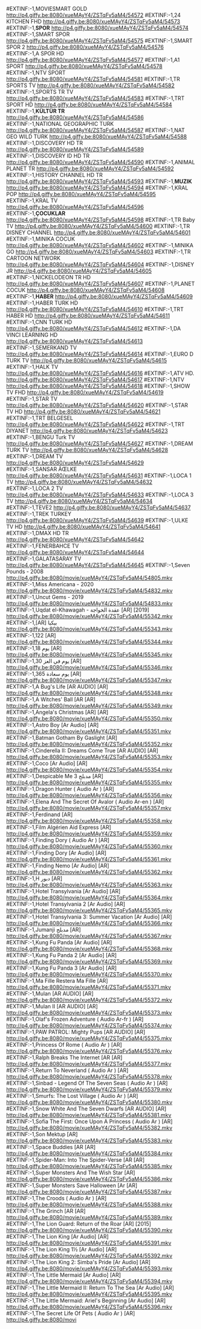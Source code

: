 #EXTINF:-1,MOVIESMART GOLD
http://p4.giffy.be:8080/xueMAyY4/ZSTqFv5aM4/54572
#EXTINF:-1,24 KITCHEN FHD
http://p4.giffy.be:8080/xueMAyY4/ZSTqFv5aM4/54573
#EXTINF:-1,__SPOR__
http://p4.giffy.be:8080/xueMAyY4/ZSTqFv5aM4/54574
#EXTINF:-1,SMART SPOR
http://p4.giffy.be:8080/xueMAyY4/ZSTqFv5aM4/54575
#EXTINF:-1,SMART SPOR 2
http://p4.giffy.be:8080/xueMAyY4/ZSTqFv5aM4/54576
#EXTINF:-1,A SPOR HD
http://p4.giffy.be:8080/xueMAyY4/ZSTqFv5aM4/54577
#EXTINF:-1,A1 SPORT
http://p4.giffy.be:8080/xueMAyY4/ZSTqFv5aM4/54578
#EXTINF:-1,NTV SPORT
http://p4.giffy.be:8080/xueMAyY4/ZSTqFv5aM4/54581
#EXTINF:-1,TR SPORTS TV
http://p4.giffy.be:8080/xueMAyY4/ZSTqFv5aM4/54582
#EXTINF:-1,SPORTS TR TV
http://p4.giffy.be:8080/xueMAyY4/ZSTqFv5aM4/54583
#EXTINF:-1,TRT SPORT HD
http://p4.giffy.be:8080/xueMAyY4/ZSTqFv5aM4/54584
#EXTINF:-1,__KÜLTÜR TR__
http://p4.giffy.be:8080/xueMAyY4/ZSTqFv5aM4/54586
#EXTINF:-1,NATIONAL GEOGRAPHIC TURK
http://p4.giffy.be:8080/xueMAyY4/ZSTqFv5aM4/54587
#EXTINF:-1,NAT GEO WILD TURK
http://p4.giffy.be:8080/xueMAyY4/ZSTqFv5aM4/54588
#EXTINF:-1,DISCOVERY HD TR
http://p4.giffy.be:8080/xueMAyY4/ZSTqFv5aM4/54589
#EXTINF:-1,DISCOVERY ID HD TR
http://p4.giffy.be:8080/xueMAyY4/ZSTqFv5aM4/54590
#EXTINF:-1,ANIMAL PLANET TR
http://p4.giffy.be:8080/xueMAyY4/ZSTqFv5aM4/54592
#EXTINF:-1,HISTORY CHANNEL HD TR
http://p4.giffy.be:8080/xueMAyY4/ZSTqFv5aM4/54593
#EXTINF:-1,__MUZIK__
http://p4.giffy.be:8080/xueMAyY4/ZSTqFv5aM4/54594
#EXTINF:-1,KRAL POP
http://p4.giffy.be:8080/xueMAyY4/ZSTqFv5aM4/54595
#EXTINF:-1,KRAL TV
http://p4.giffy.be:8080/xueMAyY4/ZSTqFv5aM4/54596
#EXTINF:-1,__ÇOCUKLAR__
http://p4.giffy.be:8080/xueMAyY4/ZSTqFv5aM4/54598
#EXTINF:-1,TR Baby TV
http://p4.giffy.be:8080/xueMAyY4/ZSTqFv5aM4/54600
#EXTINF:-1,TR DISNEY CHANNEL
http://p4.giffy.be:8080/xueMAyY4/ZSTqFv5aM4/54601
#EXTINF:-1,MINIKA COCUK
http://p4.giffy.be:8080/xueMAyY4/ZSTqFv5aM4/54602
#EXTINF:-1,MINIKA GO
http://p4.giffy.be:8080/xueMAyY4/ZSTqFv5aM4/54603
#EXTINF:-1,TR CARTOON NETWORK
http://p4.giffy.be:8080/xueMAyY4/ZSTqFv5aM4/54604
#EXTINF:-1,DISNEY JR
http://p4.giffy.be:8080/xueMAyY4/ZSTqFv5aM4/54605
#EXTINF:-1,NICKELODEON TR HD
http://p4.giffy.be:8080/xueMAyY4/ZSTqFv5aM4/54607
#EXTINF:-1,PLANET COCUK
http://p4.giffy.be:8080/xueMAyY4/ZSTqFv5aM4/54608
#EXTINF:-1,__HABER__
http://p4.giffy.be:8080/xueMAyY4/ZSTqFv5aM4/54609
#EXTINF:-1,HABER TURK HD
http://p4.giffy.be:8080/xueMAyY4/ZSTqFv5aM4/54610
#EXTINF:-1,TRT HABER HD
http://p4.giffy.be:8080/xueMAyY4/ZSTqFv5aM4/54611
#EXTINF:-1,CNN TURK HD
http://p4.giffy.be:8080/xueMAyY4/ZSTqFv5aM4/54612
#EXTINF:-1,DA VINCI LEARNING HD
http://p4.giffy.be:8080/xueMAyY4/ZSTqFv5aM4/54613
#EXTINF:-1,SEMERKAND TV
http://p4.giffy.be:8080/xueMAyY4/ZSTqFv5aM4/54614
#EXTINF:-1,EURO D TURK TV
http://p4.giffy.be:8080/xueMAyY4/ZSTqFv5aM4/54615
#EXTINF:-1,HALK TV
http://p4.giffy.be:8080/xueMAyY4/ZSTqFv5aM4/54616
#EXTINF:-1,ATV HD.
http://p4.giffy.be:8080/xueMAyY4/ZSTqFv5aM4/54617
#EXTINF:-1,NTV
http://p4.giffy.be:8080/xueMAyY4/ZSTqFv5aM4/54618
#EXTINF:-1,SHOW TV FHD
http://p4.giffy.be:8080/xueMAyY4/ZSTqFv5aM4/54619
#EXTINF:-1,STAR TV
http://p4.giffy.be:8080/xueMAyY4/ZSTqFv5aM4/54620
#EXTINF:-1,STAR TV HD
http://p4.giffy.be:8080/xueMAyY4/ZSTqFv5aM4/54621
#EXTINF:-1,TRT BELGESEL
http://p4.giffy.be:8080/xueMAyY4/ZSTqFv5aM4/54622
#EXTINF:-1,TRT DIYANET
http://p4.giffy.be:8080/xueMAyY4/ZSTqFv5aM4/54623
#EXTINF:-1,BENGU Turk TV
http://p4.giffy.be:8080/xueMAyY4/ZSTqFv5aM4/54627
#EXTINF:-1,DREAM TURK TV
http://p4.giffy.be:8080/xueMAyY4/ZSTqFv5aM4/54628
#EXTINF:-1,DREAM TV
http://p4.giffy.be:8080/xueMAyY4/ZSTqFv5aM4/54629
#EXTINF:-1,SANSAR ÃŒLKE
http://p4.giffy.be:8080/xueMAyY4/ZSTqFv5aM4/54631
#EXTINF:-1,LOCA 1 TV
http://p4.giffy.be:8080/xueMAyY4/ZSTqFv5aM4/54632
#EXTINF:-1,LOCA 2 TV
http://p4.giffy.be:8080/xueMAyY4/ZSTqFv5aM4/54633
#EXTINF:-1,LOCA 3 TV
http://p4.giffy.be:8080/xueMAyY4/ZSTqFv5aM4/54634
#EXTINF:-1,TEVE2
http://p4.giffy.be:8080/xueMAyY4/ZSTqFv5aM4/54637
#EXTINF:-1,TREK TURKEY
http://p4.giffy.be:8080/xueMAyY4/ZSTqFv5aM4/54639
#EXTINF:-1,ULKE TV HD
http://p4.giffy.be:8080/xueMAyY4/ZSTqFv5aM4/54641
#EXTINF:-1,DMAX HD TR
http://p4.giffy.be:8080/xueMAyY4/ZSTqFv5aM4/54642
#EXTINF:-1,FENERBAHCE TV
http://p4.giffy.be:8080/xueMAyY4/ZSTqFv5aM4/54644
#EXTINF:-1,GALATASARAY TV
http://p4.giffy.be:8080/xueMAyY4/ZSTqFv5aM4/54645
#EXTINF:-1,Seven Pounds - 2008
http://p4.giffy.be:8080/movie/xueMAyY4/ZSTqFv5aM4/54805.mkv
#EXTINF:-1,Miss Americana - 2020
http://p4.giffy.be:8080/movie/xueMAyY4/ZSTqFv5aM4/54832.mkv
#EXTINF:-1,Uncut Gems - 2019
http://p4.giffy.be:8080/movie/xueMAyY4/ZSTqFv5aM4/54833.mkv
#EXTINF:-1,Uqdat el-Khawagah - عقدة الخواجة [AR] [2019]
http://p4.giffy.be:8080/movie/xueMAyY4/ZSTqFv5aM4/55342.mkv
#EXTINF:-1,[AR] بيكيا
http://p4.giffy.be:8080/movie/xueMAyY4/ZSTqFv5aM4/55343.mkv
#EXTINF:-1,122 [AR]
http://p4.giffy.be:8080/movie/xueMAyY4/ZSTqFv5aM4/55344.mkv
#EXTINF:-1,18 يوم [AR]
http://p4.giffy.be:8080/movie/xueMAyY4/ZSTqFv5aM4/55345.mkv
#EXTINF:-1,30 يوم في العز [AR]
http://p4.giffy.be:8080/movie/xueMAyY4/ZSTqFv5aM4/55346.mkv
#EXTINF:-1,365 يوم سعادة [AR]
http://p4.giffy.be:8080/movie/xueMAyY4/ZSTqFv5aM4/55347.mkv
#EXTINF:-1,A Bug's Life [AR AUDIO] [AR]
http://p4.giffy.be:8080/movie/xueMAyY4/ZSTqFv5aM4/55348.mkv
#EXTINF:-1,A Witches' Ball [AR [AR]
http://p4.giffy.be:8080/movie/xueMAyY4/ZSTqFv5aM4/55349.mkv
#EXTINF:-1,Angela's Christmas [AR] [AR]
http://p4.giffy.be:8080/movie/xueMAyY4/ZSTqFv5aM4/55350.mkv
#EXTINF:-1,Astro Boy [Ar Audio] [AR]
http://p4.giffy.be:8080/movie/xueMAyY4/ZSTqFv5aM4/55351.mkv
#EXTINF:-1,Batman Gotham By Gaslight [AR]
http://p4.giffy.be:8080/movie/xueMAyY4/ZSTqFv5aM4/55352.mkv
#EXTINF:-1,Cinderella II: Dreams Come True [AR AUDIO] [AR]
http://p4.giffy.be:8080/movie/xueMAyY4/ZSTqFv5aM4/55353.mkv
#EXTINF:-1,Coco [Ar Audio] [AR]
http://p4.giffy.be:8080/movie/xueMAyY4/ZSTqFv5aM4/55354.mkv
#EXTINF:-1,Despicable Me 3 مدبلج [AR]
http://p4.giffy.be:8080/movie/xueMAyY4/ZSTqFv5aM4/55355.mkv
#EXTINF:-1,Dragon Hunter ( Audio Ar ) [AR]
http://p4.giffy.be:8080/movie/xueMAyY4/ZSTqFv5aM4/55356.mkv
#EXTINF:-1,Elena And The Secret Of Avalor ( Audio Ar-en ) [AR]
http://p4.giffy.be:8080/movie/xueMAyY4/ZSTqFv5aM4/55357.mkv
#EXTINF:-1,Ferdinand [AR]
http://p4.giffy.be:8080/movie/xueMAyY4/ZSTqFv5aM4/55358.mkv
#EXTINF:-1,Film Algérien Aid Express [AR]
http://p4.giffy.be:8080/movie/xueMAyY4/ZSTqFv5aM4/55359.mkv
#EXTINF:-1,Finding Dory ( Audio Ar ) [AR]
http://p4.giffy.be:8080/movie/xueMAyY4/ZSTqFv5aM4/55360.mkv
#EXTINF:-1,Finding Dory [Ar Audio] [AR]
http://p4.giffy.be:8080/movie/xueMAyY4/ZSTqFv5aM4/55361.mkv
#EXTINF:-1,Finding Nemo [Ar Audio] [AR]
http://p4.giffy.be:8080/movie/xueMAyY4/ZSTqFv5aM4/55362.mkv
#EXTINF:-1,H دبور [AR]
http://p4.giffy.be:8080/movie/xueMAyY4/ZSTqFv5aM4/55363.mkv
#EXTINF:-1,Hotel Transylvania [Ar Audio] [AR]
http://p4.giffy.be:8080/movie/xueMAyY4/ZSTqFv5aM4/55364.mkv
#EXTINF:-1,Hotel Transylvania 2 [Ar Audio] [AR]
http://p4.giffy.be:8080/movie/xueMAyY4/ZSTqFv5aM4/55365.mkv
#EXTINF:-1,Hotel Transylvania 3: Summer Vacation [Ar Audio] [AR]
http://p4.giffy.be:8080/movie/xueMAyY4/ZSTqFv5aM4/55366.mkv
#EXTINF:-1,Jumanji مدبلج [AR]
http://p4.giffy.be:8080/movie/xueMAyY4/ZSTqFv5aM4/55367.mkv
#EXTINF:-1,Kung Fu Panda [Ar Audio] [AR]
http://p4.giffy.be:8080/movie/xueMAyY4/ZSTqFv5aM4/55368.mkv
#EXTINF:-1,Kung Fu Panda 2 [Ar Audio] [AR]
http://p4.giffy.be:8080/movie/xueMAyY4/ZSTqFv5aM4/55369.mkv
#EXTINF:-1,Kung Fu Panda 3 [Ar Audio] [AR]
http://p4.giffy.be:8080/movie/xueMAyY4/ZSTqFv5aM4/55370.mkv
#EXTINF:-1,Ma Fille Restera Ma Fille [AR]
http://p4.giffy.be:8080/movie/xueMAyY4/ZSTqFv5aM4/55371.mkv
#EXTINF:-1,Mulan [AR AUDIO] [AR]
http://p4.giffy.be:8080/movie/xueMAyY4/ZSTqFv5aM4/55372.mkv
#EXTINF:-1,Mulan II [AR AUDIO] [AR]
http://p4.giffy.be:8080/movie/xueMAyY4/ZSTqFv5aM4/55373.mkv
#EXTINF:-1,Olaf's Frozen Adventure ( Audio Ar-fr ) [AR]
http://p4.giffy.be:8080/movie/xueMAyY4/ZSTqFv5aM4/55374.mkv
#EXTINF:-1,PAW PATROL: Mighty Pups [AR AUDIO] [AR]
http://p4.giffy.be:8080/movie/xueMAyY4/ZSTqFv5aM4/55375.mkv
#EXTINF:-1,Princess Of Rome ( Audio Ar ) [AR]
http://p4.giffy.be:8080/movie/xueMAyY4/ZSTqFv5aM4/55376.mkv
#EXTINF:-1,Ralph Breaks The Internet [AR [AR]
http://p4.giffy.be:8080/movie/xueMAyY4/ZSTqFv5aM4/55377.mkv
#EXTINF:-1,Return To Neverland ( Audio Ar ) [AR]
http://p4.giffy.be:8080/movie/xueMAyY4/ZSTqFv5aM4/55378.mkv
#EXTINF:-1,Sinbad - Legend Of The Seven Seas ( Audio Ar ) [AR]
http://p4.giffy.be:8080/movie/xueMAyY4/ZSTqFv5aM4/55379.mkv
#EXTINF:-1,Smurfs: The Lost Village ( Audio Ar ) [AR]
http://p4.giffy.be:8080/movie/xueMAyY4/ZSTqFv5aM4/55380.mkv
#EXTINF:-1,Snow White And The Seven Dwarfs [AR AUDIO] [AR]
http://p4.giffy.be:8080/movie/xueMAyY4/ZSTqFv5aM4/55381.mkv
#EXTINF:-1,Sofia The First: Once Upon A Princess ( Audio Ar ) [AR]
http://p4.giffy.be:8080/movie/xueMAyY4/ZSTqFv5aM4/55382.mkv
#EXTINF:-1,Son Mektup [AR]
http://p4.giffy.be:8080/movie/xueMAyY4/ZSTqFv5aM4/55383.mkv
#EXTINF:-1,Space Buddies [AR [AR]
http://p4.giffy.be:8080/movie/xueMAyY4/ZSTqFv5aM4/55384.mkv
#EXTINF:-1,Spider-Man: Into The Spider-Verse [AR [AR]
http://p4.giffy.be:8080/movie/xueMAyY4/ZSTqFv5aM4/55385.mkv
#EXTINF:-1,Super Monsters And The Wish Star [AR]
http://p4.giffy.be:8080/movie/xueMAyY4/ZSTqFv5aM4/55386.mkv
#EXTINF:-1,Super Monsters Save Halloween [Ar [AR]
http://p4.giffy.be:8080/movie/xueMAyY4/ZSTqFv5aM4/55387.mkv
#EXTINF:-1,The Croods ( Audio Ar ) [AR]
http://p4.giffy.be:8080/movie/xueMAyY4/ZSTqFv5aM4/55388.mkv
#EXTINF:-1,The Grinch [AR [AR]
http://p4.giffy.be:8080/movie/xueMAyY4/ZSTqFv5aM4/55389.mkv
#EXTINF:-1,The Lion Guard: Return of the Roar [AR] [2015]
http://p4.giffy.be:8080/movie/xueMAyY4/ZSTqFv5aM4/55390.mkv
#EXTINF:-1,The Lion King [Ar Audio] [AR]
http://p4.giffy.be:8080/movie/xueMAyY4/ZSTqFv5aM4/55391.mkv
#EXTINF:-1,The Lion King 1½ [Ar Audio] [AR]
http://p4.giffy.be:8080/movie/xueMAyY4/ZSTqFv5aM4/55392.mkv
#EXTINF:-1,The Lion King 2: Simba's Pride [Ar Audio] [AR]
http://p4.giffy.be:8080/movie/xueMAyY4/ZSTqFv5aM4/55393.mkv
#EXTINF:-1,The Little Mermaid [Ar Audio] [AR]
http://p4.giffy.be:8080/movie/xueMAyY4/ZSTqFv5aM4/55394.mkv
#EXTINF:-1,The Little Mermaid II: Return To The Sea [Ar Audio] [AR]
http://p4.giffy.be:8080/movie/xueMAyY4/ZSTqFv5aM4/55395.mkv
#EXTINF:-1,The Little Mermaid: Ariel's Beginning [Ar Audio] [AR]
http://p4.giffy.be:8080/movie/xueMAyY4/ZSTqFv5aM4/55396.mkv
#EXTINF:-1,The Secret Life Of Pets ( Audio Ar ) [AR]
http://p4.giffy.be:8080/movi

